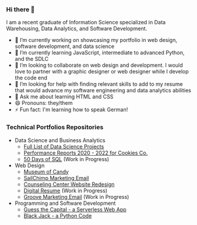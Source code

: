 ### Hi there 👋

I am a recent graduate of Information Science specialized in Data Warehousing, Data Analytics, and Software Development.

- 🔭 I’m currently working on showcasing my portfolio in web design, software development, and data science
- 🌱 I’m currently learning JavaScript, intermediate to advanced Python, and the SDLC
- 👯 I’m looking to collaborate on web design and development. I would love to partner with a graphic designer or web designer while I develop the code end
- 🤔 I’m looking for help with finding relevant skills to add to my resume that would advance my software engineering and data analytics abilities
- 💬 Ask me about learning HTML and CSS
- 😄 Pronouns: they/them
- ⚡ Fun fact: I'm learning how to speak German!
<!--- 📫 How to reach me: ...-->

### Technical Portfolios Repositories
- Data Science and Business Analytics
  - [Full List of Data Science Projects](https://github.com/mannythecreator/Data-Science-Portfolio)
  - [Performance Reports 2020 - 2022 for Cookies Co.](https://github.com/mannythecreator/cookie-co)
  - [50 Days of SQL](https://github.com/mannythecreator/50-Days-of-SQL) (Work in Progress)
- Web Design
  - [Museum of Candy](https://github.com/mannythecreator/museum-of-candy)
  - [SailChimp Marketing Email](https://github.com/mannythecreator/SailChimp-HTML-email)
  - [Counseling Center Website Redesign](https://github.com/mannythecreator/UNT-DSA-CTS-Redesign)
  - [Digital Resume](https://main.d2e4grmhdtlauz.amplifyapp.com/#!) (Work in Progress)
  - [Groove Marketing Email](https://github.com/mannythecreator/Groove-email-template/tree/main) (Work in Progress)
- Programming and Software Development
  - [Guess the Capital - a Serverless Web App](https://github.com/mannythecreator/guess-the-capital/tree/main)
  - [Black Jack - a Python Code](https://github.com/mannythecreator/blackjack)
